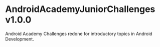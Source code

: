 # AndroidAcademyJuniorChallenges v1.0.0
Android Academy Challenges redone for introductory topics in Android Development.
